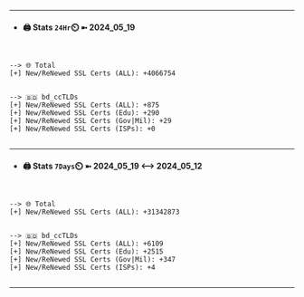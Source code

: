 

---
- #### 🖨️ **Stats** `24Hr`⏲️ ➼ 2024_05_19
```console


--> 🌐 Total
[+] New/ReNewed SSL Certs (ALL): +4066754


--> 🇧🇩 bd_ccTLDs
[+] New/ReNewed SSL Certs (ALL): +875
[+] New/ReNewed SSL Certs (Edu): +290
[+] New/ReNewed SSL Certs (Gov|Mil): +29
[+] New/ReNewed SSL Certs (ISPs): +0


```

---
- #### 🖨️ **Stats** `7Days`⏲️ ➼ 2024_05_19 <--> 2024_05_12
```console


--> 🌐 Total
[+] New/ReNewed SSL Certs (ALL): +31342873


--> 🇧🇩 bd_ccTLDs
[+] New/ReNewed SSL Certs (ALL): +6109
[+] New/ReNewed SSL Certs (Edu): +2515
[+] New/ReNewed SSL Certs (Gov|Mil): +347
[+] New/ReNewed SSL Certs (ISPs): +4


```

---

